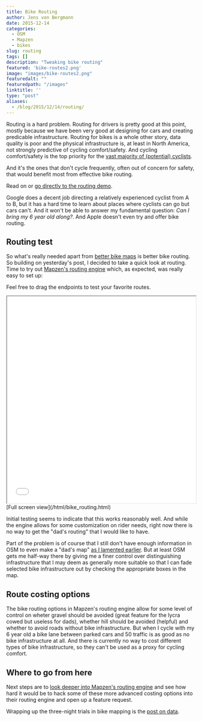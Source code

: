 ```yaml
---
title: Bike Routing
author: Jens von Bergmann
date: 2015-12-14
categories:
  - OSM
  - Mapzen
  - bikes
slug: routing
tags: []
description: "Tweaking bike routing"
featured: 'bike-routes2.png'
image: "images/bike-routes2.png"
featuredalt: ""
featuredpath: "/images"
linktitle: ''
type: "post"
aliases:
  - /blog/2015/12/14/routing/
---
```




Routing is a hard problem. Routing for drivers is pretty good at this point, mostly because we have been very good at
designing for cars and creating predicable infrastructure. Routing for bikes is a whole other story, data quality is
poor and the physical infrastructure is, at least in North America, not strongly predictive of cycling comfort/safety.
And cycling comfort/safety is the top priority for the
[vast majority of (potential) cyclists](http://usa.streetsblog.org/2015/03/13/the-first-ever-nationwide-survey-of-interested-but-concerned-bikers-is-here/).

And it's the ones that don't cycle frequently, often out of concern for safety, that would benefit most from effective
bike routing.

Read on or [go directly to the routing demo](/bike_routing.html).
<!-- more -->
Google does a decent job directing a relatively experienced cyclist from A to B, but it has a hard time to learn about
places where cyclists can go but cars can't. And it won't be able to answer my fundamental question: *Can I bring my 6
year old along?*. And Apple doesn't even try and offer bike routing.

## Routing test
So what's really needed apart from [better bike maps](http://doodles.mountainmath.ca/blog/2015/12/13/how-to-make-a-bike-map/)
is better bike routing. So building on yesterday's post, I decided to take a quick look at routing. Time to try out 
[Mapzen's routing engine](https://mapzen.com/projects/valhalla) which, as expected, was really easy to set up:

Feel free to drag the endpoints to test your favorite routes.

<iframe src="/html/bike_routing.html" width="100%" height="550"></iframe>
[Full screen view](/html/bike_routing.html)

Initial testing seems to indicate that this works reasonably well. And while the engine allows for some customization
on rider needs, right now there is no way to get the "dad's routing" that I would like to have. 

Part of the problem is of course that I still don't have enough information in OSM to even make a "dad's map"
[as I lamented earlier](http://doodles.mountainmath.ca/blog/2015/12/13/how-to-make-a-bike-map/). But at least OSM gets
me half-way there by giving me a finer control over distinguishing infrastructure that I may deem as generally more
suitable so that I can fade selected bike infrastructure out by checking the appropriate boxes in the map.

## Route costing options
The bike routing options in Mapzen's routing engine allow for some level of control on wheter gravel should be avoided
(great feature for the lycra cowed but useless for dads), whether hill should be avoided (helpful) and whether to avoid
roads without bike infrastructure. But when I cycle with my 6 year old a bike lane between parked cars and 50 traffic
is as good as no bike infrastructure at all. And there is currently no way to cost different types of bike
infrastructure, so they can't be used as a proxy for cycling comfort.
 
## Where to go from here
Next steps are to [look deeper into Mapzen's routing engine](https://github.com/valhalla/thor) and see how hard it would
be to hack some of these more advanced costing options into their routing engine and open up a feature request.

Wrapping up the three-night trials in bike mapping is the
[post on data](http://doodles.mountainmath.ca/blog/2015/12/15/bike-data/).




 
